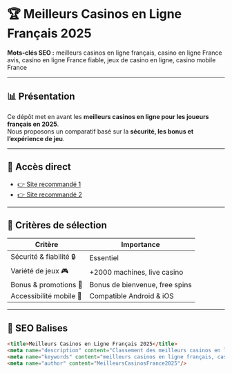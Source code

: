 # 🏆 Meilleurs Casinos en Ligne Français 2025

**Mots-clés SEO :** meilleurs casinos en ligne français, casino en ligne France avis, casino en ligne France fiable, jeux de casino en ligne, casino mobile France  

---

## 📊 Présentation

Ce dépôt met en avant les **meilleurs casinos en ligne pour les joueurs français en 2025**.  
Nous proposons un comparatif basé sur la **sécurité, les bonus et l’expérience de jeu**.  

---

## 🔗 Accès direct

- [👉 Site recommandé 1](https://k56thc2itt.com/?serial=53868&creative_id=1283&anid=SentinoFR&path=registration&retentionId=6ea75dae-5fbe-4550-b662-b83e4600a165&utm_source=france&utm_medium=Alina&utm_campaign=KingQONK&utm_term=SentinoFR)  
- [👉 Site recommandé 2](https://k56thc2itt.com/?serial=47119&creative_id=1085&anid=SentinoFR&path=registration&retentionId=a8aecea0-2dac-41a0-82ca-59e0cf53f33f&utm_source=france&utm_medium=Alina&utm_campaign=KingQONK&utm_term=SentinoFR)  

---

## 🎰 Critères de sélection

| Critère | Importance |
|---------|------------|
| Sécurité & fiabilité 🔒 | Essentiel |
| Variété de jeux 🎮 | +2000 machines, live casino |
| Bonus & promotions 🎁 | Bonus de bienvenue, free spins |
| Accessibilité mobile 📱 | Compatible Android & iOS |

---

## 🧠 SEO Balises

```html
<title>Meilleurs Casinos en Ligne Français 2025</title>
<meta name="description" content="Classement des meilleurs casinos en ligne français 2025. Découvrez des sites fiables, sécurisés, avec bonus et jeux variés accessibles en France.">
<meta name="keywords" content="meilleurs casinos en ligne français, casino en ligne France fiable, casino en ligne France avis, jeux de casino en ligne, casino mobile France">
<meta name="author" content="MeilleursCasinosFrance2025"/>
